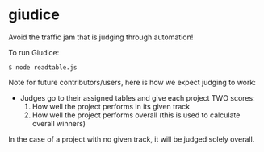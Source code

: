 # giudice
Avoid the traffic jam that is judging through automation!

To run Giudice:
```
$ node readtable.js
```

Note for future contributors/users, here is how we expect judging to work:
* Judges go to their assigned tables and give each project TWO scores:
  1. How well the project performs in its given track
  2. How well the project performs overall (this is used to calculate overall winners)

In the case of a project with no given track, it will be judged solely overall.
